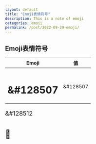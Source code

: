 ```yaml
---
layout: default
title: "Emoji表情符号"
description: This is a note of emoji
categories: emoji
permalink: /post/2022-09-29-emoji/
---
```


## Emoji表情符号
| Emoji | 值 |
| --- | --- |
| <meta charset="UTF-8"> 
<h1> &#128507 </h1> | &#128507 |

<meta charset="UTF-8"> <p style="font-size:20px"> &#128512 </p>


<meta charset="UTF-8">
<h1> &#128507 </h1>